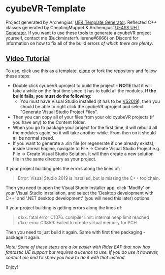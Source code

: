 # cyubeVR-Template

Project generated by Archengius' [UE4 Template Generator](https://github.com/Archengius/UE4GameProjectGenerator). Reflected C++ classes generated by CheatingMuppet & Archengius' [UE4SS UHT Generator](https://github.com/UE4SS/UE4SS). If you want to use these tools to generate a cyubeVR project yourself, contact me (Buckminsterfullerene#6666) on Discord for information on how to fix all of the build errors *of which there are plenty*.

## [Video Tutorial](https://youtu.be/b0u77h2Ejww)

To use, click use this as a template, [clone](https://docs.github.com/en/desktop/contributing-and-collaborating-using-github-desktop/adding-and-cloning-repositories/cloning-and-forking-repositories-from-github-desktop) or fork the repository and follow these steps:
* Double click cyubeVR.uproject to build the project - **NOTE** that it will take a while on the first time since it has to build all the modules. **If the build fails, you must do the following:**
    * You must have Visual Studio installed (it has to be [VS2019](https://visualstudio.microsoft.com/vs/older-downloads/)), then you should be able to right click the cyubeVR.uproject and select "Generate Visual Studio Project Files".
* Then you can copy all of your files from your old cyubeVR projects (if you have any) to the Content folder. 
* When you go to package your project for the first time, it will rebuild all the modules again, so it will take another while. From then on it should all be normal speed.
* If you want to generate a .sln file (or regenerate if one already exists), inside Unreal Engine, navigate to File -> Create Visual Studio Project e.g. File -> Create Visual Studio Solution. It will then create a new solution file in the same directory as your project.

If your project building gets the errors along the lines of:
> Error: Visual Studio 2019 is installed, but is missing the C++ toolchain.<br>

Then you need to open the Visual Studio Installer app, click 'Modify' on your Visual Studio installation, and select the 'Desktop development with C++' and '.NET desktop development' (you will need this later) options.

If your project building is getting errors along the lines of:
> c1xx: fatal error C1076: compiler limit: internal heap limit reached<br>
> c1xx: error C3859: Failed to create virtual memory for PCH

Then you need to just build it again. Same with first time packaging - package it again.

*Note: Some of these steps are a lot easier with Rider EAP that now has fantastic UE support but requires a licence to use. If you do use it however, contact me and I'll show you how to do it with that instead.*

Enjoy!
